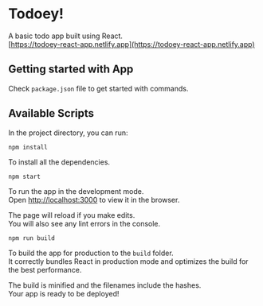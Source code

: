 # Todoey!

A basic todo app built using React.\
[https://todoey-react-app.netlify.app](https://todoey-react-app.netlify.app)

## Getting started with App

Check `package.json` file to get started with commands.

## Available Scripts

In the project directory, you can run:

`npm install`

To install all the dependencies.

`npm start`

To run the app in the development mode.\
Open [http://localhost:3000](http://localhost:3000) to view it in the browser.

The page will reload if you make edits.\
You will also see any lint errors in the console.

`npm run build`

To build the app for production to the `build` folder.\
It correctly bundles React in production mode and optimizes the build for the best performance.

The build is minified and the filenames include the hashes.\
Your app is ready to be deployed!
